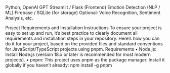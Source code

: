  Python, OpenAI GPT
 Streamlit / Flask (Frontend)
 Emotion Detection (NLP / ML)
 Firebase / SQLite (for storage)
 Optional: Voice Recognition, Sentiment Analysis, etc.

 Project Requirements and Installation Instructions
To ensure your project is easy to set up and run, it’s best practice to clearly document all requirements and installation steps in your repository. Here’s how you can do it for your project, based on the provided files and standard conventions for JavaScript/TypeScript projects using pnpm.
Requirements
	•	Node.js: Install Node.js (version 18.x or later is recommended for most modern projects).
	•	pnpm: This project uses pnpm as the package manager. Install it globally if you haven’t already:
   npm install -g pnpm
